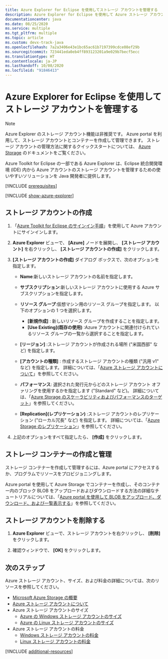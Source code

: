 ```yaml
---
title: Azure Explorer for Eclipse を使用してストレージ アカウントを管理する
description: Azure Explorer for Eclipse を使用して Azure ストレージ アカウントを管理する方法について説明します。
documentationcenter: java
ms.date: 08/25/2020
ms.service: multiple
ms.tgt_pltfrm: multiple
ms.topic: article
ms.custom: devx-track-java
ms.openlocfilehash: 7a2a3406e43e1bc65ac61b7197399cdce08ef29b
ms.sourcegitcommit: 723441eda0eb4ff893123201a9e029b7becf5ecc
ms.translationtype: HT
ms.contentlocale: ja-JP
ms.lasthandoff: 10/08/2020
ms.locfileid: "91846413"
---
```

# <a name="manage-storage-accounts-by-using-the-azure-explorer-for-eclipse"></a>Azure Explorer for Eclipse を使用してストレージ アカウントを管理する

> [!NOTE]
> Azure Explorer のストレージ アカウント機能は非推奨です。 Azure portal を利用して、ストレージ アカウントとコンテナーを作成して管理できます。 ストレージ アカウントの管理方法に関するクイックスタートについては、 [Azure Storage](/azure/storage/blobs/storage-quickstart-blobs-portal) のドキュメントをご覧ください。

Azure Toolkit for Eclipse の一部である Azure Explorer は、Eclipse 統合開発環境 (IDE) 内から Azure アカウントのストレージ アカウントを管理するための使いやすいソリューションを Java 開発者に提供します。

[!INCLUDE [prerequisites](includes/prerequisites.md)]

[!INCLUDE [show-azure-explorer](includes/show-azure-explorer.md)]

## <a name="create-a-storage-account"></a>ストレージ アカウントの作成

1. 「[Azure Toolkit for Eclipse のサインイン手順](./sign-in-instructions.md)」を使用して Azure アカウントにサインインします。

1. **Azure Explorer** ビューで、 **[Azure]** ノードを展開し、 **[ストレージ アカウント]** を右クリックし、 **[ストレージ アカウントの作成]** をクリックします。

1. **[ストレージ アカウントの作成]** ダイアログ ボックスで、次のオプションを指定します。

   * **Name**:新しいストレージ アカウントの名前を指定します。

   * **サブスクリプション**:新しいストレージ アカウントに使用する Azure サブスクリプションを指定します。

   * **リソース グループ**:仮想マシン用のリソース グループを指定します。 以下のオプションの 1 つを選択します。
      * **[新規作成]** : 新しいリソース グループを作成することを指定します。
      * **[Use Existing]\(既存の使用\)** :Azure アカウントに関連付けられているリソース グループの一覧から選択することを指定します。

   * **[リージョン]** :ストレージ アカウントが作成される場所 ("米国西部" など) を指定します。

   * **[アカウントの種類]** : 作成するストレージ アカウントの種類 ("汎用 v1" など) を指定します。 詳細については、「[Azure ストレージ アカウントについて]」を参照してください。

   * **パフォーマンス**: 選択された発行元からどのストレージ アカウント オファリングを使用するかを指定します ("Standard" など)。 詳細については、「[Azure Storage のスケーラビリティおよびパフォーマンスのターゲット]」を参照してください。

   * **[Replication]\(レプリケーション\)** :ストレージ アカウントのレプリケーション ("ローカル冗長" など) を指定します。 詳細については、「[Azure Storage のレプリケーション]」を参照してください。

1. 上記のオプションをすべて指定したら、 **[作成]** をクリックします。

## <a name="create-and-manage-storage-containers"></a>ストレージ コンテナーの作成と管理

ストレージ コンテナーを作成して管理するには、Azure portal にアクセスするか、プログラムでリソースをプロビジョニングします。

Azure portal を使用して Azure Storage でコンテナーを作成し、そのコンテナー内のブロック BLOB をアップロードおよびダウンロードする方法の詳細なチュートリアルについては、「[Azure portal を使用して BLOB をアップロード、ダウンロード、および一覧表示する](/azure/storage/blobs/storage-quickstart-blobs-portal)」を参照してください。

## <a name="delete-a-storage-account"></a>ストレージ アカウントを削除する

1. **Azure Explorer** ビューで、ストレージ アカウントを右クリックし、 **[削除]** をクリックします。

1. 確認ウィンドウで、 **[OK]** をクリックします。


## <a name="next-steps"></a>次のステップ

Azure ストレージ アカウント、サイズ、および料金の詳細については、次のリソースを参照してください。

* [Microsoft Azure Storage の概要]
* [Azure ストレージ アカウントについて]
* Azure ストレージ アカウントのサイズ
  * [Azure の Windows ストレージ アカウントのサイズ]
  * [Azure の Linux ストレージ アカウントのサイズ]
* Azure ストレージ アカウントの料金
  * [Windows ストレージ アカウントの料金]
  * [Linux ストレージ アカウントの料金]

[!INCLUDE [additional-resources](includes/additional-resources.md)]

<!-- URL List -->

[Microsoft Azure Storage の概要]: /azure/storage/common/storage-introduction
[Azure ストレージ アカウントについて]: /azure/storage/storage-create-storage-account
[Azure Storage のレプリケーション]: /azure/storage/storage-redundancy
[Azure Storage のスケーラビリティおよびパフォーマンスのターゲット]: /azure/storage/storage-scalability-targets
[Naming and referencing containers, blobs, and metadata]: /rest/api/storageservices/Naming-and-Referencing-Containers--Blobs--and-Metadata

[Azure の Windows ストレージ アカウントのサイズ]: /azure/virtual-machines/sizes
[Azure の Linux ストレージ アカウントのサイズ]: /azure/virtual-machines/sizes
[Windows ストレージ アカウントの料金]: https://azure.microsoft.com/pricing/details/virtual-machines/windows/
[Linux ストレージ アカウントの料金]: https://azure.microsoft.com/pricing/details/virtual-machines/linux/

<!-- IMG List -->

[CS01]: media/managing-storage-accounts-using-azure-explorer/CS01.png
[CS02]: media/managing-storage-accounts-using-azure-explorer/CS02.png
[CC01]: media/managing-storage-accounts-using-azure-explorer/CC01.png
[CC02]: media/managing-storage-accounts-using-azure-explorer/CC02.png

[DS01]: media/managing-storage-accounts-using-azure-explorer/DS01.png
[DS02]: media/managing-storage-accounts-using-azure-explorer/DS02.png
[DC01]: media/managing-storage-accounts-using-azure-explorer/DC01.png
[DC02]: media/managing-storage-accounts-using-azure-explorer/DC02.png